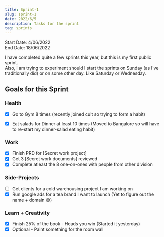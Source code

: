 ```yaml
---
title: Sprint-1
slug: sprint-1
date: 2022/6/5
description: Tasks for the sprint
tag: sprints
---
```


Start Date: 4/06/2022 \
End Date: 18/06/2022

I have completed quite a few sprints this year, but this is my first public sprint.\
Also, i am trying to experiment should I start the sprints on Sunday (as I've traditionally did) or on some other day. Like Saturday or Wednesday.

## Goals for this Sprint

### Health

- [x] Go to Gym 8 times (recently joined cult so trying to form a habit)

- [x] Eat salads for Dinner at least 10 times (Moved to Bangalore so will have to re-start my dinner-salad eating habit)

### Work

- [x] Finish PRD for [Secret work project]
- [x] Get 3 [Secret work documents] reviewed
- [x] Complete atleast the 8 one-on-ones with people from other division

### Side-Projects

- [ ] Get clients for a cold warehousing project I am working on
- [x] Run google ads for a tea brand I want to launch (Yet to figure out the name + domain 😅)

### Learn + Creativity

- [x] Finish 25% of the book - Heads you win (Started it yesterday)
- [x] Optional - Paint something for the room wall
